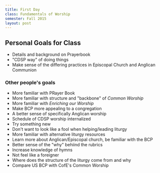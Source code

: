 ```yaml
---
title: First Day
class: Fundamentals of Worship
semester: Fall 2015
layout: post
---
```


## Personal Goals for Class

 - Details and background on Prayerbook
 - "CDSP way" of doing things
 - Make sense of the differing practices in Episcopal Church and Anglican Communion

### Other people's goals

 - More familiar with PRayer Book
 - More familiar with structure and "backbone" of _Common Worship_
 - More familiar with _Enriching our Worship_
 - Make BCP more appealing to a congregation
 - A better sense of specifically Anglican worship
 - Schedule of CDSP worship internalized
 - Try something new
 - Don't want to look like a fool when helping/leading liturgy
 - More familiar with alternative liturgy resources
 - Learn more about Anglican/Episcopal church, be familiar with the BCP
 - Better sense of the "why" behiind the rubrics
 - Increase knowledge of hymns
 - Not feel like a foreigner
 - Where does the structure of the liturgy come from and why
 - Compare US BCP with CofE's Common Worship


